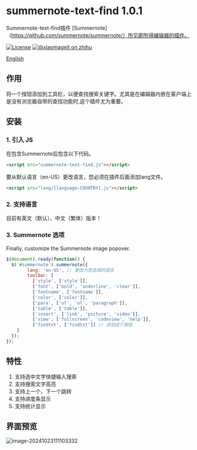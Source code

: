 # summernote-text-find 1.0.1

Summernote-text-find插件
[Summernote]（https://github.com/summernote/summernote/）所见即所得编辑器的插件。



[![License](https://img.shields.io/badge/license-MIT-4EB1BA.svg?style=flat-square)](https://github.com/maruifu/summernote-text-find/blob/main/LICENSE)
[![@xiaomageit on zhihu](https://img.shields.io/badge/zhihu-@xiaomageit-red.svg?style=flat-square)](https://www.zhihu.com/people/xiaomageit)

[English](README.md)

## 作用

将一个按钮添加到工具栏，以便查找搜索关键字。尤其是在编辑器内嵌在客户端上是没有浏览器自带的查找功能时,这个插件尤为重要。


## 安装

### 1. 引入 JS

在包含Summernote后包含以下代码。

```html
<script src="summernote-text-find.js"></script>
```
要从默认语言（en-US）更改语言，您必须在插件后面添加lang文件。

```html
<script src="lang/[language-COUNTRY].js"></script>
```

### 2. 支持语言
目前有英文（默认）、中文（繁体）版本！

### 3. Summernote 选项
Finally, customize the Summernote image popover.

````javascript
$(document).ready(function() {
  $('#summernote').summernote({
        lang: 'en-US', // 更改为您选择的语言 
        toolbar: [
          ['style', ['style']],
          ['font', ['bold', 'underline', 'clear']],
          ['fontname', ['fontname']],
          ['color', ['color']],
          ['para', ['ul', 'ol', 'paragraph']],
          ['table', ['table']],
          ['insert', ['link', 'picture', 'video']],
          ['view', ['fullscreen', 'codeview', 'help']],
          ['findtxt', ['findtxt']] // 添加这个按钮
    ]
  });
});
````

## 特性

1. 支持选中文字快捷输入搜索
2. 支持搜索文字高亮
3. 支持上一个，下一个跳转
4. 支持进度条显示
5. 支持统计显示



## 界面预览

![image-20241023111103332](https://nas.mrf.ink:10001/images/2024/10/23/image-20241023111103332.png)
